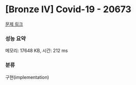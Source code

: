 # [Bronze IV] Covid-19 - 20673 

[문제 링크](https://www.acmicpc.net/problem/20673) 

### 성능 요약

메모리: 17648 KB, 시간: 212 ms

### 분류

구현(implementation)

